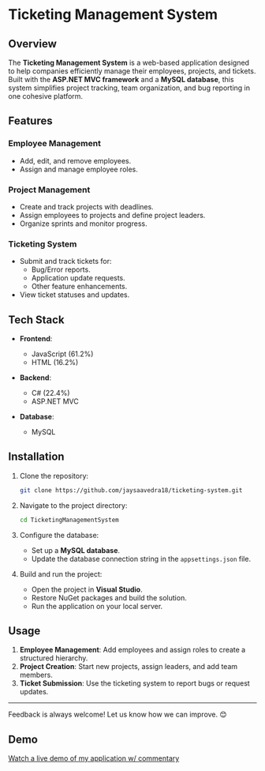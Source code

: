 # Ticketing Management System  

## Overview  
The **Ticketing Management System** is a web-based application designed to help companies efficiently manage their employees, projects, and tickets. Built with the **ASP.NET MVC framework** and a **MySQL database**, this system simplifies project tracking, team organization, and bug reporting in one cohesive platform.  

## Features  
### Employee Management  
- Add, edit, and remove employees.  
- Assign and manage employee roles.  

### Project Management  
- Create and track projects with deadlines.  
- Assign employees to projects and define project leaders.  
- Organize sprints and monitor progress.  

### Ticketing System  
- Submit and track tickets for:  
  - Bug/Error reports.  
  - Application update requests.  
  - Other feature enhancements.  
- View ticket statuses and updates.  

## Tech Stack  
- **Frontend**:  
  - JavaScript (61.2%)  
  - HTML (16.2%)  

- **Backend**:  
  - C# (22.4%)  
  - ASP.NET MVC  

- **Database**:  
  - MySQL  

## Installation  
1. Clone the repository:  
   ```bash
   git clone https://github.com/jaysaavedra18/ticketing-system.git
   ```  
2. Navigate to the project directory:  
   ```bash
   cd TicketingManagementSystem
   ```  
3. Configure the database:  
   - Set up a **MySQL database**.  
   - Update the database connection string in the `appsettings.json` file.  

4. Build and run the project:  
   - Open the project in **Visual Studio**.  
   - Restore NuGet packages and build the solution.  
   - Run the application on your local server.  

## Usage  
1. **Employee Management**: Add employees and assign roles to create a structured hierarchy.  
2. **Project Creation**: Start new projects, assign leaders, and add team members.  
3. **Ticket Submission**: Use the ticketing system to report bugs or request updates.  

---  

Feedback is always welcome! Let us know how we can improve. 😊


## Demo

[Watch a live demo of my application w/ commentary](https://youtu.be/vJz4Tdwssac)

